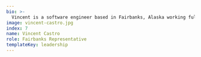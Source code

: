 ```yaml
---
bio: >-
  Vincent is a software engineer based in Fairbanks, Alaska working full time as an entrepreneur and at the Fairbanks Memorial Hospital. Starting in the web and software development field in 2005 focusing on building custom content management systems and download management software, now focusing on blockchain, machine learning and mobile development. He has been with the AK Dev Alliance from the beginning. He hopes the organization fosters more tech interest by Alaskans to jump into theses new fields. His dream is for Alaska to be the the silicon valley of the north. In his spare time he enjoys gaming and playing music
image: vincent-castro.jpg
index: 7
name: Vincent Castro
role: Fairbanks Representative
templateKey: leadership
---
```

